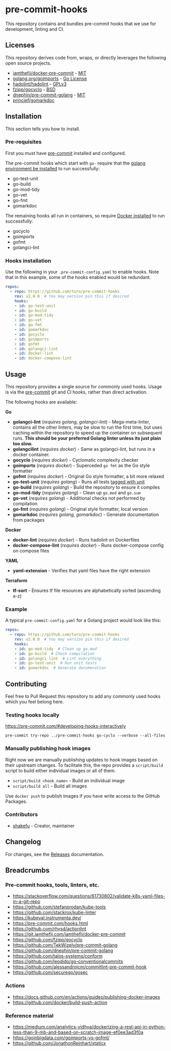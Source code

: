 # pre-commit-hooks

This repository contains and bundles pre-commit hooks that we use for
development, linting and CI.

## Licenses

This repository derives code from, wraps, or directly leverages the following
open source projects.

- [iamthefij/docker-pre-commit](https://git.iamthefij.com/iamthefij/docker-pre-commit) - [MIT](https://git.iamthefij.com/iamthefij/docker-pre-commit/src/branch/master/LICENSE)
- [golang.org/goimports](https://pkg.go.dev/golang.org/x/tools/cmd/goimports?utm_source=godoc) - [Go License](https://cs.opensource.google/go/x/tools/+/master:LICENSE)
- [hadolint/hadolint](https://github.com/hadolint/hadolint) - [GPLv3](https://github.com/hadolint/hadolint/blob/master/LICENSE)
- [fzipp/gocyclo](https://github.com/fzipp/gocyclo) - [BSD](https://github.com/fzipp/gocyclo/blob/main/LICENSE)
- [dnephin/pre-commit-golang](https://github.com/dnephin/pre-commit-golang) - [MIT](https://github.com/dnephin/pre-commit-golang/blob/master/LICENSE)
- [princjef/gomarkdoc](https://github.com/princjef/gomarkdoc)

## Installation

This section tells you how to install.

### Pre-requisites

First you must have [pre-commit](https://pre-commit.com/) installed and configured.

The pre-commit hooks which start with `go-` require that the [golang environment
be installed](https://golang.org/doc/install) to run successfully:

- go-test-unit
- go-build
- go-mod-tidy
- go-vet
- go-fmt
- gomarkdoc

The remaining hooks all run in containers, so require [Docker
installed](https://docs.docker.com/get-docker/) to run successfully:

- gocyclo
- goimports
- gofmt
- golangci-lint

### Hooks installation

Use the following in your `.pre-commit-config.yaml` to enable hooks. Note that
in this example, some of the hooks enabled would be redundant.

```yaml
repos:
  - repo: https://github.com/turo/pre-commit-hooks
    rev: v2.0.0  # You may version pin this if desired
    hooks:
    - id: go-test-unit
    - id: go-build
    - id: go-mod-tidy
    - id: go-vet
    - id: go-fmt
    - id: gomarkdoc
    - id: gocyclo
    - id: goimports
    - id: gofmt
    - id: golangci-lint
    - id: docker-lint
    - id: docker-compose-lint
```

## Usage

This repository provides a single source for commonly used hooks. Usage is via the [pre-commit](https://pre-commit.com/) git and CI hooks, rather than direct activation.

The following hooks are available:

**Go**

- **golangci-lint** (_requires golang, golangci-lint_) - Mega-meta-linter, contains all the
  other linters, may be slow to run the first time, but uses caching within the
  repository to speed up the container on subsequent runs. **This should be your
  preferred Golang linter unless its just plain too slow.**
- **golangcilint** (_requires docker_) - Same as golangci-lint, but runs in a
  docker container.
- **gocyclo** (_requires docker_) - Cyclomatic complexity checker
- **goimports** (_requres docker_) - Superceded `go fmt` as the Go style formatter
- **gofmt** (_requires docker_) - Original Go style formatter, a bit more relaxed
- **go-test-unit** (_requires golang_) - Runs all tests [tagged with
  unit](https://pkg.go.dev/cmd/go#hdr-Build_constraints)
- **go-build** (_requires golang_) - Build the repository to ensure it compiles
- **go-mod-tidy** (_requires golang_) - Clean up `go.mod` and `go.sum`
- **go-vet** (_requires golang_) - Additional checks not performed by compilation
- **go-fmt** (_requires golang_) - Original style formatter, local version
- **gomarkdoc** (_requires golang, gomarkdoc_) - Generate documentation from packages

**Docker**

- **docker-lint** (_requires docker_) - Runs hadolint on Dockerfiles
- **docker-compose-lint** (_requires docker_) - Runs docker-compose config on compose files

**YAML**

- **yaml-extension** - Verifies that yaml files have the right extension

**Terraform**

- **tf-sort** - Ensures tf file resources are alphabetically sorted (ascending a-z)

### Example

A typical `pre-commit-config.yaml` for a Golang project would look like this:

```yaml
repos:
  - repo: https://github.com/turo/pre-commit-hooks
    rev: v2.0.0  # You may version pin this if desired
    hooks:
    - id: go-mod-tidy  # Clean up go.mod
    - id: go-build  # Check compilation
    - id: golangci-lint  # Lint everything
    - id: go-test-unit  # Run unit tests
    - id: gomarkdoc  # Generate documenation
```

## Contributing

Feel free to Pull Request this repository to add any commonly used hooks which
you feel belong here.

### Testing hooks locally

https://pre-commit.com/#developing-hooks-interactively

`pre-commit try-repo ../pre-commit-hooks go-cyclo --verbose --all-files`

### Manually publishing hook images

Right now we are manually publishing updates to hook images based on their
upstream changes. To facilitate this, the repo provides a `script/build` script
to build either individual images or all of them.

- `script/build <hook_name>` - Build an individual image
- `script/build all` - Build all images

Use `docker push` to publish images if you have write access to the GitHub Packages.

### Contributors

- [shakefu](https://github.com/shakefu) - Creator, maintainer

## Changelog

For changes, see the
[Releases](https://github.com/turo/pre-commit-hooks/releases) documentation.

## Breadcrumbs

### Pre-commit hooks, tools, linters, etc.

- https://stackoverflow.com/questions/61730802/validate-k8s-yaml-files-in-a-git-repo
- https://github.com/stefanprodan/kube-tools
- https://github.com/stackrox/kube-linter
- https://kubeval.instrumenta.dev/
- https://pre-commit.com/hooks.html
- https://github.com/rhysd/actionlint
- https://git.iamthefij.com/iamthefij/docker-pre-commit
- https://github.com/fzipp/gocyclo
- https://github.com/TekWizely/pre-commit-golang
- https://github.com/dnephin/pre-commit-golang
- https://github.com/talos-systems/conform
- https://github.com/leodido/go-conventionalcommits
- https://github.com/alessandrojcm/commitlint-pre-commit-hook
- https://github.com/securego/gosec

### Actions

- https://docs.github.com/en/actions/guides/publishing-docker-images
- https://github.com/docker/build-push-action

### Reference material

- https://medium.com/analytics-vidhya/dockerizing-a-rest-api-in-python-less-than-9-mb-and-based-on-scratch-image-ef0ee3ad3f0a
- https://goinbigdata.com/goimports-vs-gofmt/
- https://github.com/JonathonReinhart/staticx

